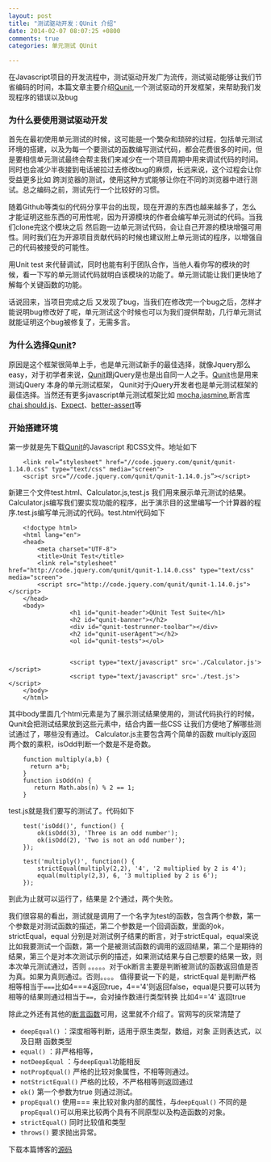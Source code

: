 ```yaml
---
layout: post
title: "测试驱动开发：QUnit 介绍"
date: 2014-02-07 08:07:25 +0800
comments: true
categories: 单元测试 QUnit

---
```

在Javascript项目的开发流程中，测试驱动开发广为流传，测试驱动能够让我们节省编码的时间，本篇文章主要介绍[Qunit](http://qunitjs.com/),一个测试驱动的开发框架，来帮助我们发现程序的错误以及bug

### 为什么要使用测试驱动开发
首先在最初使用单元测试的时候，这可能是一个繁杂和琐碎的过程，包括单元测试环境的搭建，以及为每一个要测试的函数编写测试代码，都会花费很多的时间，但是要相信单元测试最终会帮主我们来减少在一个项目周期中用来调试代码的时间。同时也会减少半夜接到电话被拉过去修改bug的麻烦，长远来说，这个过程会让你受益更多比如 跨浏览器的测试，使用这种方式能够让你在不同的浏览器中进行测试。总之编码之前，测试先行一个比较好的习惯。

随着Github等类似的代码分享平台的出现，现在开源的东西也越来越多了，怎么才能证明这些东西的可用性呢，因为开源模块的作者会编写单元测试的代码。当我们clone完这个模块之后 然后跑一边单元测试代码，会让自己开源的模块增强可用性。同时我们在为开源项目贡献代码的时候也建议附上单元测试的程序，以增强自己的代码被接受的可能性。

用Unit test 来代替调试，同时也能有利于团队合作，当他人看你写的模块的时候，看一下写的单元测试代码就明白该模块的功能了。单元测试能让我们更快地了解每个关键函数的功能。

话说回来，当项目完成之后 又发现了bug，当我们在修改完一个bug之后，怎样才能说明bug修改好了呢，单元测试这个时候也可以为我们提供帮助，几行单元测试就能证明这个bug被修复了，无需多言。

### 为什么选择[Qunit](http://qunitjs.com/)?

原因是这个框架很简单上手，也是单元测试新手的最佳选择，就像Jquery那么easy，对于初学者来说，[Qunit](http://qunitjs.com/)跟jQuery是也是出自同一人之手。[Qunit](http://qunitjs.com/)也是用来测试jQuery 本身的单元测试框架， Qunit对于jQuery开发者也是单元测试框架的最佳选择。当然还有更多javascript单元测试框架比如 [mocha](http://visionmedia.github.io/mocha/),[jasmine](http://pivotal.github.io/jasmine/),断言库[chai](http://chaijs.com/),[should.js](https://github.com/visionmedia/should.js)、[Expect](https://github.com/LearnBoost/expect.js)、[better-assert](better-assert)等

### 开始搭建环境
第一步就是先下载[Qunit](http://qunitjs.com/)的Javascript 和CSS文件。地址如下

		<link rel=“stylesheet" href="//code.jquery.com/qunit/qunit-1.14.0.css" type="text/css" media="screen">
		<script src=“//code.jquery.com/qunit/qunit-1.14.0.js”></script>

新建三个文件test.html、Calculator.js,test.js 我们用来展示单元测试的结果。Calculator.js编写我们要实现功能的程序，出于演示目的这里编写一个计算器的程序.test.js编写单元测试的代码。test.html代码如下

		<!doctype html>
		<html lang="en">
		<head>
			<meta charset="UTF-8">
			<title>Unit Test</title>
			<link rel="stylesheet" href="http://code.jquery.com/qunit/qunit-1.14.0.css" type="text/css" media="screen">
			<script src="http://code.jquery.com/qunit/qunit-1.14.0.js"></script>
		</head>
		<body>
				     <h1 id="qunit-header">QUnit Test Suite</h1>
		   			 <h2 id="qunit-banner"></h2>
		   			 <div id="qunit-testrunner-toolbar"></div>
		   			 <h2 id="qunit-userAgent"></h2>
		  		     <ol id="qunit-tests"></ol>

		  		     
		  		     <script type="text/javascript" src='./Calculator.js'></script>
		  		     <script type="text/javascript" src='./test.js'></script>
		</body>
		</html>	

其中body里面几个html元素是为了展示测试结果使用的，测试代码执行的时候，Qunit会把测试结果放到这些元素中，结合内置一些CSS 让我们方便地了解哪些测试通过了，哪些没有通过。
Calculator.js主要包含两个简单的函数 multiply返回两个数的乘积，isOdd判断一个数是不是奇数。

		function multiply(a,b) {
		  return a*b;
		}
		function isOdd(n) {
		   return Math.abs(n) % 2 == 1;
		}

test.js就是我们要写的测试了。代码如下

		test('isOdd()', function() {
		    ok(isOdd(3), 'Three is an odd number');
		    ok(isOdd(2), 'Two is not an odd number');
		});

		test('multiply()', function() {
		    strictEqual(multiply(2,2), '4', '2 multiplied by 2 is 4');
		    equal(multiply(2,3), 6, '3 multiplied by 2 is 6');
		});

 到此为止就可以运行了，结果是 2个通过，两个失败。

我们很容易的看出，测试就是调用了一个名字为test的函数，包含两个参数，第一个参数是对测试函数的描述，第二个参数是一个回调函数，里面的ok，strictEqual，equal 分别是对测试例子结果的断言，对于strictEqual，equal来说比如我要测试一个函数，第一个是被测试函数的调用的返回结果，第二个是期待的结果，第三个是对本次测试示例的描述，如果测试结果与自己想要的结果一致，则本次单元测试通过，否则 。。。。。对于ok断言主要是判断被测试的函数返回值是否为真。如果为真则通过。否则。。。。
值得要说一下的是，strictEqual 是判断严格相等相当于`===`比如4===4返回true，4=='4'则返回false，equal是只要可以转为相等的结果则通过相当于`==`，会对操作数进行类型转换 比如4=='4' 返回true

除此之外还有其他的[断言函数](http://api.qunitjs.com/category/assert/)可用，这里就不介绍了。官网写的灰常清楚了

- `deepEqual()` ：深度相等判断，适用于原生类型，数组，对象 正则表达式，以及日期 函数类型
- `equal()` ：非严格相等，
- `notDeepEqual` ：与`deepEqual`功能相反
- `notPropEqual()` 严格的比较对象属性，不相等则通过。
- `notStrictEqual()` 严格的比较，不严格相等则返回通过
- `ok()`  第一个参数为true 则通过测试。
- `propEqual()` 使用=== 来比较对象内部的属性，与`deepEqual()` 不同的是`propEqual()`可以用来比较两个具有不同原型以及构造函数的对象。
- `strictEqual()` 同时比较值和类型 
- `throws()` 要求抛出异常。
 
下载本篇博客的[源码](https://github.com/kunkun12/Qunit-Demo)
